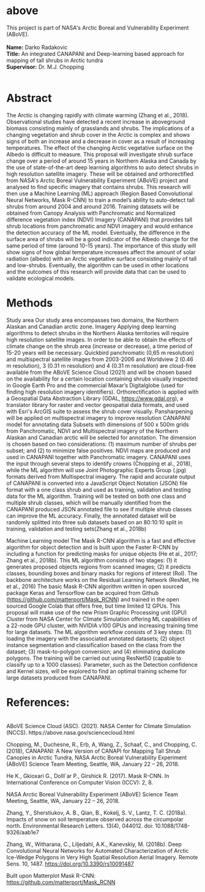 # above
This project is part of NASA's Arctic Boreal and Vulnerability Experiment (ABoVE).
<br><br>
<b>Name:</b> Darko Radakovic<br>
<b>Title:</b> An integrated CANAPANI and Deep-learning based approach for mapping of tall shrubs in Arctic tundra<br>
<b>Supervisor:</b> Dr. M.J. Chopping<br><br>

<h1>Abstract</h1>
The Arctic is changing rapidly with climate warming (Zhang et al., 2018). Observational studies have detected a recent increase in aboveground biomass consisting mainly of grasslands and shrubs. The implications of a changing vegetation and shrub cover in the Arctic is complex and shows signs of both an increase and a decrease in cover as a result of increasing temperatures. The effect of the changing Arctic vegetative surface on the Albedo is difficult to measure. This proposal will investigate shrub surface change over a period of around 15 years in Northern Alaska and Canada by the use of state-of-the-art deep learning algorithms to auto detect shrubs in high resolution satellite imagery. These will be obtained and orthorectified from NASA's Arctic Boreal Vulnerability Experiment (ABoVE) project and analysed to find specific imagery that contains shrubs. This research will then use a Machine Learning (ML) approach (Region Based Convolutional Neural Networks, Mask R-CNN) to train a model’s ability to auto-detect tall shrubs from around 2004 and around 2016. Training datasets will be obtained from Canopy Analysis with Panchromatic and Normalized difference vegetation index (NDVI) Imagery (CANAPANI) that provides tall shrub locations from panchromatic and NDVI imagery and would enhance the detection accuracy of the ML model. Eventually, the difference in the surface area of shrubs will be a good indicator of the Albedo change for the same period of time (around 10-15 years). The importance of this study will show signs of how global temperature increases affect the amount of solar radiation (albedo) with an Arctic vegetative surface consisting mainly of tall and low-shrubs. Eventually, the algorithm can be used in other locations and the outcomes of this research will provide data that can be used to validate ecological models.



<h1>Methods</h1>

Study area
Our study area encompasses two domains, the Northern Alaskan and Canadian arctic zone.
Imagery
Applying deep learning algorithms to detect shrubs in the Northern Alaska territories will require high resolution satellite images. In order to be able to obtain the effects of climate change on the shrub area (increase or decrease), a time period of 15-20 years will be necessary. Quickbird panchromatic (0,65 m resolution) and multispectral satellite images from 2003-2006 and Worldview 2 (0.46 m resolution), 3 (0.31 m resolution) and 4 (0.31 m resolution) are cloud-free available from the ABoVE Science Cloud (2021) and will be chosen based on the availability for a certain location containing shrubs visually inspected in Google Earth Pro and the commercial Maxar’s Digitalglobe (used for finding high resolution imagery identifiers). Orthorectification is applied with a Geospatial Data Abstraction Library (GDAL, https://www.gdal.org), a translator library for raster and vector geospatial data formats, and used with Esri's ArcGIS suite to assess the shrub cover visually. Pansharpening will be applied on multispectral imagery to improve resolution
CANAPANI model for annotating data
Subsets with dimensions of 500 x 500m grids from Panchromatic, NDVI and Multispectral imagery of the Northern Alaskan and Canadian arctic will be selected for annotation. The dimension is chosen based on two considerations: (1) maximum number of shrubs per subset; and (2) to minimize false positives. NDVI maps are produced and used in CANAPANI together with Panchromatic imagery. CANAPANI uses the input through several steps to identify crowns (Chopping et al., 2018), while the ML algorithm will use Joint Photographic Experts Group (.jpg) formats derived from Multispectral imagery. The rapid and accurate output of CANAPANI is converted into a JavaScript Object Notation (JSON) file format with a one class shrub and used as training, validation and testing data for the ML algorithm. Training will be tested on both one class and multiple shrub classes, which will be manually identified from the CANAPANI produced JSON annotated file to see if multiple shrub classes can improve the ML accuracy.
Finally, the annotated dataset will be randomly splitted into three sub datasets based on an 80:10:10 split in training, validation and testing sets(Zhang et al., 2018b)

Machine Learning model
The Mask R-CNN algorithm is a fast and effective algorithm for object detection and is built upon the Faster R-CNN by including a function for predicting masks for unique objects (He et al., 2017; Zhang et al., 2018b). This ML algorithm consists of two stages: (1) it generates proposed objects regions from scanned images; (2) it predicts classes, bounding boxes and binary masks for regions of interest (RoI). The backbone architecture works on the Residual Learning Network (ResNet, He et al., 2016) The basic Mask R-CNN algorithm written in open sourced package Keras and Tensorflow can be acquired from Github (https://github.com/matterport/Mask_RCNN) and trained in the open sourced Google Colab that offers free, but time limited 12 GPUs. This proposal will make use of the new Prism Graphic Processing unit (GPU) Cluster from NASA Center for Climate Simulation offering ML capabilities of a 22-node GPU cluster, with NVIDIA v100 GPUs and increasing training time for large datasets. 
The ML algorithm workflow consists of 3 key steps: (1) loading the imagery with the associated annotated datasets; (2) object instance segmentation and classification based on the class from the dataset; (3) mask-to-polygon conversion; and (4) eliminating duplicate polygons.
The training will be carried out using ResNet50 (capable to classify up to a 1000 classes). Parameter, such as the Detection confidence and Kernel sizes, will be explored to find an optimal training scheme for large datasets produced from CANAPANI.




<h1>References:</h1><br>
ABoVE Science Cloud (ASC). (2021). NASA Center for Climate Simulation (NCCS). https://above.nasa.gov/sciencecloud.html

Chopping, M., Duchesne, R., Erb, A, Wang, Z., Schaaf, C., and Chopping, C. (2018), CANAPANI: A New Version of CANAPI for Mapping Tall Shrub Canopies in Arctic Tundra, NASA Arctic Boreal Vulnerability Experiment (ABoVE) Science Team Meeting, Seattle, WA, January 22 – 26, 2018.

He K., Gkioxari G., Dolll´ar P., Girshick R. (2017). Mask R-CNN. In International Conference on Computer Vision (ICCV): 2, 8.

NASA Arctic Boreal Vulnerability Experiment (ABoVE) Science Team Meeting, Seattle, WA, January 22 – 26, 2018.

Zhang, Y., Sherstiukov, A. B., Qian, B., Kokelj, S. V., Lantz, T. C. (2018a). Impacts of snow on soil temperature observed across the circumpolar north. Environmental Research Letters. 13(4), 044012. doi: 10.1088/1748-9326/aab1e7

Zhang, W., Witharana, C., Liljedahl, A.K., Kanevskiy, M. (2018b). Deep Convolutional Neural Networks for Automated Characterization of Arctic Ice-Wedge Polygons in Very High Spatial Resolution Aerial Imagery. Remote Sens. 10, 1487. https://doi.org/10.3390/rs10091487

Built upon Matterplot Mask R-CNN:
https://github.com/matterport/Mask_RCNN
